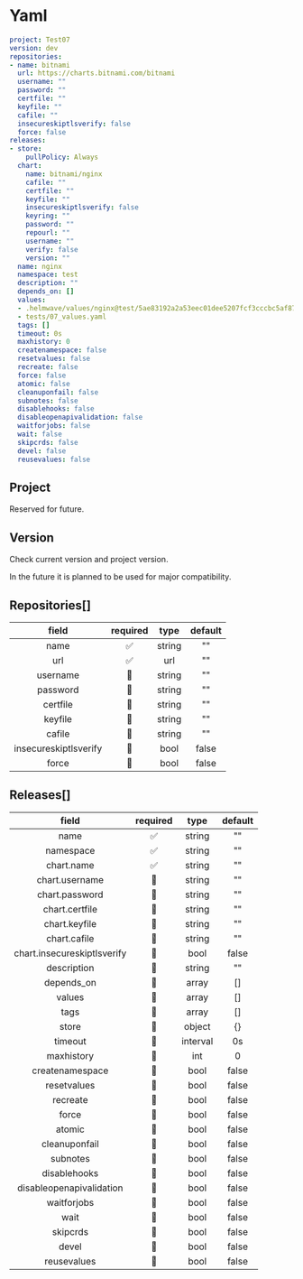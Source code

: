 # Yaml

```yaml
project: Test07
version: dev
repositories:
- name: bitnami
  url: https://charts.bitnami.com/bitnami
  username: ""
  password: ""
  certfile: ""
  keyfile: ""
  cafile: ""
  insecureskiptlsverify: false
  force: false
releases:
- store:
    pullPolicy: Always
  chart:
    name: bitnami/nginx
    cafile: ""
    certfile: ""
    keyfile: ""
    insecureskiptlsverify: false
    keyring: ""
    password: ""
    repourl: ""
    username: ""
    verify: false
    version: ""
  name: nginx
  namespace: test
  description: ""
  depends_on: []
  values: 
  - .helmwave/values/nginx@test/5ae83192a2a53eec01dee5207fcf3cccbc5af87f.yml
  - tests/07_values.yaml
  tags: []
  timeout: 0s
  maxhistory: 0
  createnamespace: false
  resetvalues: false
  recreate: false
  force: false
  atomic: false
  cleanuponfail: false
  subnotes: false
  disablehooks: false
  disableopenapivalidation: false
  waitforjobs: false
  wait: false
  skipcrds: false
  devel: false
  reusevalues: false
```


## Project

Reserved for future.

## Version

Check current version and project version.

In the future it is planned to be used for major compatibility. 

## Repositories[]

field | required | type  | default
:----:|:----:|:----:|:----:
name |  ✅   |  string | ""
url  |  ✅   |  url    | ""
username | 🙅 | string | ""
password | 🙅 | string | ""
certfile | 🙅 | string | ""
keyfile | 🙅 | string  | ""
cafile| 🙅 | string    | ""
insecureskiptlsverify | 🙅 | bool | false
force | 🙅 | bool | false


## Releases[]


field | required | type  | default
:----:|:----:|:----:|:----:
name            | ✅ | string | ""
namespace       | ✅ | string | ""
chart.name      | ✅ | string | ""
chart.username  | 🙅 | string | ""
chart.password  | 🙅 | string | ""
chart.certfile  | 🙅 | string | ""
chart.keyfile   | 🙅 | string  | ""
chart.cafile    | 🙅 | string    | ""
chart.insecureskiptlsverify | 🙅 | bool | false
description      | 🙅 | string  | ""
depends_on       | 🙅 | array   | []
values           | 🙅 | array   | []
tags             | 🙅 | array   | []
store            | 🙅 | object  | {}
timeout          | 🙅 | interval   | 0s
maxhistory       | 🙅 | int   | 0
createnamespace  | 🙅 | bool    | false
resetvalues      | 🙅 | bool    | false
recreate| 🙅 | bool    | false
force| 🙅 | bool    | false
atomic| 🙅 | bool    | false
cleanuponfail| 🙅 | bool    | false
subnotes| 🙅 | bool    | false
disablehooks| 🙅 | bool    | false
disableopenapivalidation| 🙅 | bool    | false
waitforjobs| 🙅 | bool    | false
wait| 🙅 | bool    | false
skipcrds| 🙅 | bool    | false
devel| 🙅 | bool    | false
reusevalues| 🙅 | bool    | false



